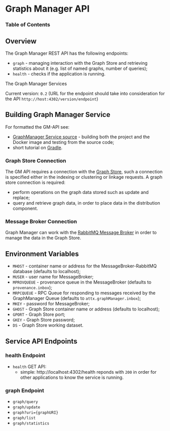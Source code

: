 # Graph Manager API

### Table of Contents


## Overview

The Graph Manager REST API has the following endpoints:
* `graph` - managing interaction with the Graph Store and retrieving statistics about it (e.g. list of named graphs, number of queries);
* `health` - checks if the application is running.

The Graph Manager Services

Current version: `0.2` (URL for the endpoint should take into consideration for the API `http://host:4302/version/endpoint`)

## Building Graph Manager Service

For formatted the GM-API see:
* [GraphManager Service source](https://github.com/ATTX-project/graphmanager-service) - building both the project and the  Docker image and testing from the source code;
* short tutorial on [Gradle](Building-with-Gradle.md).

### Graph Store Connection

The GM API requires a connection with the [Graph Store](Graph-Store.md), such a connection is specified either in the indexing or clustering or linkage requests.
A graph store connection is required:
* perform operations on the graph data stored such as update and replace;
* query and retrieve graph data, in order to place data in the distribution component.

### Message Broker Connection

Graph Manager can work with the [RabbitMQ Message Broker](MessageBroker-RabbitMQ.md) in order to manage the data in the Graph Store.

## Environment Variables

* `MHOST` - container name or address for the MessageBroker-RabbitMQ database (defaults to localhost);
* `MUSER` - user name for MessageBroker;
* `MPROVQUEUE` - provenance queue in the MessageBroker (defaults to `provenance.inbox`);
* `MRPCQUEUE` - RPC Queue for responding to messages received by the GraphManager Queue (defaults to `attx.graphManager.inbox`);
* `MKEY` - password for MessageBroker;
* `GHOST` - Graph Store container name or address (defaults to localhost);
* `GPORT` - Graph Store port;
* `GKEY` - Graph Store password;
* `DS` - Graph Store working dataset.

## Service API Endpoints

### health Endpoint

* `health` GET API:
  * simple: http://localhost:4302/health reponds with `200` in order for other applications to know the service is running.

### graph Endpoint

* `graph/query`
* `graph/update`
* `graph?uri={graphURI}`
* `graph/list`
* `graph/statistics`
